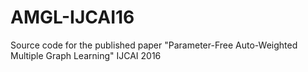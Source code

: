 # AMGL-IJCAI16
Source code for the published paper "Parameter-Free Auto-Weighted Multiple Graph Learning" IJCAI 2016
